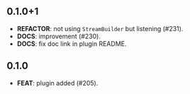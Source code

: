 ## 0.1.0+1

 - **REFACTOR**: not using `StreamBuilder` but listening (#231).
 - **DOCS**: improvement (#230).
 - **DOCS**: fix doc link in plugin README.

## 0.1.0

 - **FEAT**: plugin added (#205).
